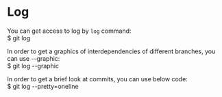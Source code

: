 # Log

You can get access to log by ```log``` command:\
$ git log

In order to get a graphics of interdependencies of different branches, you can use --graphic:\
$ git log --graphic

In order to get a brief look at commits, you can use below code:\
$ git log --pretty=oneline


